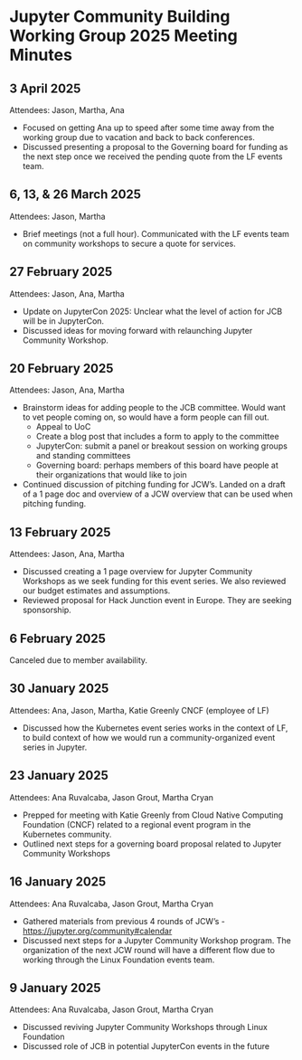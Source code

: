 # Jupyter Community Building Working Group 2025 Meeting Minutes

## 3 April 2025
Attendees: Jason, Martha, Ana
* Focused on getting Ana up to speed after some time away from the working group due to vacation and back to back conferences. 
* Discussed presenting a proposal to the Governing board for funding as the next step once we received the pending quote from the LF events team. 

## 6, 13, & 26 March 2025
Attendees: Jason, Martha
* Brief meetings (not a full hour). Communicated with the LF events team on community workshops to secure a quote for services. 

## 27 February 2025
Attendees: Jason, Ana, Martha
* Update on JupyterCon 2025: Unclear what the level of action for JCB will be in JupyterCon. 
* Discussed ideas for moving forward with relaunching Jupyter Community Workshop. 

## 20 February 2025
Attendees: Jason, Ana, Martha
* Brainstorm ideas for adding people to the JCB committee. Would want to vet people coming on, so would have a form people can fill out.
  * Appeal to UoC
  * Create a blog post that includes a form to apply to the committee
  * JupyterCon: submit a panel or breakout session on working groups and standing committees
  * Governing board: perhaps members of this board have people at their organizations that would like to join
* Continued discussion of pitching funding for JCW’s. Landed on a draft of a 1 page doc and overview of a JCW overview that can be used when pitching funding.


## 13 February 2025
Attendees: Jason, Ana, Martha
* Discussed creating a 1 page overview for Jupyter Community Workshops as we seek funding for this event series. We also reviewed our budget estimates and assumptions.
* Reviewed proposal for Hack Junction event in Europe. They are seeking sponsorship.

## 6 February 2025
Canceled due to member availability. 

## 30 January 2025
Attendees: Ana, Jason, Martha, Katie Greenly CNCF (employee of LF)
* Discussed how the Kubernetes event series works in the context of LF, to build context of how we would run a community-organized event series in Jupyter.

## 23 January 2025
Attendees: Ana Ruvalcaba, Jason Grout, Martha Cryan
* Prepped for meeting with Katie Greenly from Cloud Native Computing Foundation (CNCF) related to a regional event program in the Kubernetes community. 
* Outlined next steps for a governing board proposal related to Jupyter Community Workshops

## 16 January 2025
Attendees: Ana Ruvalcaba, Jason Grout, Martha Cryan
* Gathered materials from previous 4 rounds of JCW’s - https://jupyter.org/community#calendar
* Discussed next steps for a Jupyter Community Workshop program. The organization of the next JCW round will have a different flow due to working through the Linux Foundation events team.

## 9 January 2025
Attendees: Ana Ruvalcaba, Jason Grout, Martha Cryan
* Discussed reviving Jupyter Community Workshops through Linux Foundation
* Discussed role of JCB in potential JupyterCon events in the future
